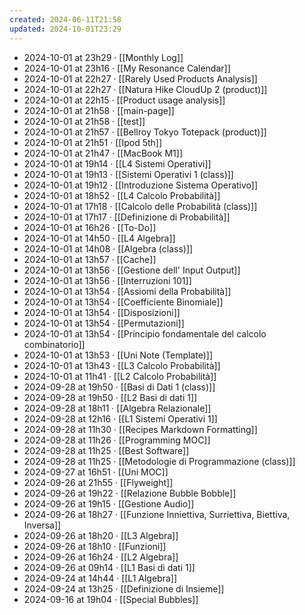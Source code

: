 ```yaml
---
created: 2024-06-11T21:58
updated: 2024-10-01T23:29
---
```

- 2024-10-01 at 23h29 · [[Monthly Log]]
- 2024-10-01 at 23h16 · [[My Resonance Calendar]]
- 2024-10-01 at 22h27 · [[Rarely Used Products Analysis]]
- 2024-10-01 at 22h27 · [[Natura Hike CloudUp 2 (product)]]
- 2024-10-01 at 22h15 · [[Product usage analysis]]
- 2024-10-01 at 21h58 · [[main-page]]
- 2024-10-01 at 21h58 · [[test]]
- 2024-10-01 at 21h57 · [[Bellroy Tokyo Totepack (product)]]
- 2024-10-01 at 21h51 · [[Ipod 5th]]
- 2024-10-01 at 21h47 · [[MacBook M1]]
- 2024-10-01 at 19h14 · [[L4 Sistemi Operativi]]
- 2024-10-01 at 19h13 · [[Sistemi Operativi 1 (class)]]
- 2024-10-01 at 19h12 · [[Introduzione Sistema Operativo]]
- 2024-10-01 at 18h52 · [[L4 Calcolo Probabilità]]
- 2024-10-01 at 17h18 · [[Calcolo delle Probabilità (class)]]
- 2024-10-01 at 17h17 · [[Definizione di Probabilità]]
- 2024-10-01 at 16h26 · [[To-Do]]
- 2024-10-01 at 14h50 · [[L4 Algebra]]
- 2024-10-01 at 14h08 · [[Algebra (class)]]
- 2024-10-01 at 13h57 · [[Cache]]
- 2024-10-01 at 13h56 · [[Gestione dell' Input Output]]
- 2024-10-01 at 13h56 · [[Interruzioni 101]]
- 2024-10-01 at 13h54 · [[Assiomi della Probabilità]]
- 2024-10-01 at 13h54 · [[Coefficiente Binomiale]]
- 2024-10-01 at 13h54 · [[Disposizioni]]
- 2024-10-01 at 13h54 · [[Permutazioni]]
- 2024-10-01 at 13h54 · [[Principio fondamentale del calcolo combinatorio]]
- 2024-10-01 at 13h53 · [[Uni Note (Template)]]
- 2024-10-01 at 13h43 · [[L3 Calcolo Probabilità]]
- 2024-10-01 at 11h41 · [[L2 Calcolo Probabilità]]
- 2024-09-28 at 19h50 · [[Basi di Dati 1 (class)]]
- 2024-09-28 at 19h50 · [[L2 Basi di dati 1]]
- 2024-09-28 at 18h11 · [[Algebra Relazionale]]
- 2024-09-28 at 12h16 · [[L1 Sistemi Operativi 1]]
- 2024-09-28 at 11h30 · [[Recipes Markdown Formatting]]
- 2024-09-28 at 11h26 · [[Programming MOC]]
- 2024-09-28 at 11h25 · [[Best Software]]
- 2024-09-28 at 11h25 · [[Metodologie di Programmazione (class)]]
- 2024-09-27 at 16h51 · [[Uni MOC]]
- 2024-09-26 at 21h55 · [[Flyweight]]
- 2024-09-26 at 19h22 · [[Relazione Bubble Bobble]]
- 2024-09-26 at 19h15 · [[Gestione Audio]]
- 2024-09-26 at 18h27 · [[Funzione Inniettiva, Surriettiva, Biettiva, Inversa]]
- 2024-09-26 at 18h20 · [[L3 Algebra]]
- 2024-09-26 at 18h10 · [[Funzioni]]
- 2024-09-26 at 16h24 · [[L2 Algebra]]
- 2024-09-26 at 09h14 · [[L1 Basi di dati 1]]
- 2024-09-24 at 14h44 · [[L1 Algebra]]
- 2024-09-24 at 13h25 · [[Definizione di Insieme]]
- 2024-09-16 at 19h04 · [[Special Bubbles]]
